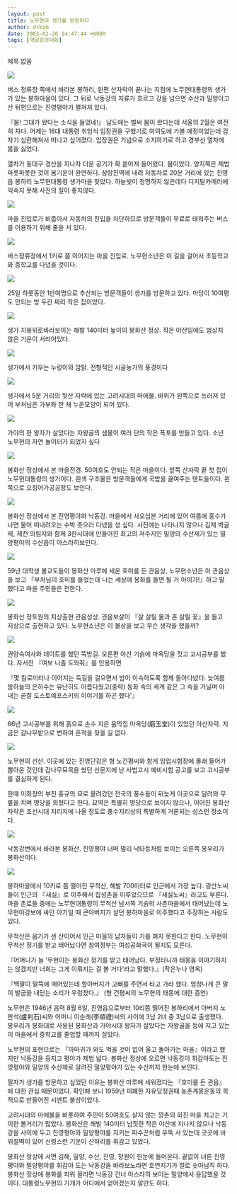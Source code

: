 ```yaml
---
layout: post
title: 노무현의 생가를 방문하다
author: drkim
date: 2003-02-26 14:47:44 +0900
tags: [깨달음의대화]
---
```

 제목 없음 

![](http://drkimz.com/technote/board/private/upimg/1046191234.jpg)

버스 정류장 쪽에서 바라본 봉하리, 왼편 산자락이 끝나는 지점에 노무현대통령의 생가가 있는 봉하마을이 있다. 그 뒤로 낙동강의 지류가 흐르고 강을 넘으면 수산과 밀양이고 산 뒤편으로는 진영평야가 펼쳐져 있다.

『봄! 그대가 왔다는 소식을 들었네!』 남도에는 벌써 봄이 왔다는데 서울의 2월은 여전히 차다. 어제는 16대 대통령 취임식 입장권을 구했기로 여의도에 가볼 예정이었는데 갑자기 심란해져서 떠나고 싶어졌다. 입장권은 기념으로 소지하기로 하고 경부선 열차에 몸을 싫었다. 

열차가 동대구 경산을 지나자 더운 공기가 확 쏟아져 들어왔다. 봄이었다. 양지쪽은 제법 파릇파릇한 것이 봄기운이 완연하다. 삼랑진역에 내려 자동차로 20분 거리에 있는 진영읍 봉하리 노무현대통령 생가마을 찾았다. 하늘빛이 청명하지 않은데다 디지탈카메라에 익숙지 못해 사진의 질이 좋지않다.

![](http://drkimz.com/technote/board/private/upimg/1046190496.jpg)

마을 진입로가 비좁아서 자동차의 진입을 차단하므로 방문객들이 무료로 태워주는 버스를 이용하기 위해 줄을 서 있다.

![](http://drkimz.com/technote/board/private/upimg/1046191213.jpg)

버스정류장에서 1키로 쯤 이어지는 마을 진입로. 노무현소년은 이 길을 걸어서 초등학교와 중학교를 다녔을 것이다.

![](http://drkimz.com/technote/board/private/upimg/1046190529.jpg)

25일 하룻동안 1만여명으로 추산되는 방문객들이 생가를 방문하고 있다. 마당이 10여평도 안되는 방 두칸 짜리 작은 집이었다. 

![](http://drkimz.com/technote/board/private/upimg/1046190581.jpg)

생가 지붕위로바라보이는 해발 140미터 높이의 봉화산 정상. 작은 야산임에도 범상치 않은 기운이 서리어있다.

![](http://drkimz.com/technote/board/private/upimg/1046190672.jpg)

생가에서 키우는 누렁이와 암탉. 전형적인 시골농가의 풍경이다

![](http://drkimz.com/technote/board/private/upimg/1046190747.jpg)

생가에서 5분 거리의 뒷산 자락에 있는 고려시대의 마애불. 바위가 왼쪽으로 쓰러져 있어 부처님은 가부좌 한 채 누운모양이 되어 있다.

![](http://drkimz.com/technote/board/private/upimg/1046190813.jpg)

가야의 한 왕자가 살았다는 자왕골의 샘물이 여러 단의 작은 폭포를 만들고 있다. 소년 노무현의 자연 놀이터가 되었지 싶다

![](http://drkimz.com/technote/board/private/upimg/1046190878.jpg)

봉화산 정상에서 본 마을전경. 50여호도 안되는 작은 마을이다. 앞쪽 산자락 끝 첫 집이 노무현대통령의 생가이다. 흰색 구조물은 방문객들에게 국밥을 끓여주는 텐트들이다. 왼쪽으로 오징어가공공장도 보인다. 

![](http://drkimz.com/technote/board/private/upimg/1046191021.jpg)

봉화산 정상에서 본 진영평야와 낙동강. 마을에서 사오십분 거리에 있어 여름에 홍수가 나면 물어 떠내려오는 수박 줏으러 다녔을 성 싶다. 사진에는 나타나지 않으나 김제 벽골제, 제천 의림지와 함께 3한시대에 만들어진 최고의 저수지인 밀양의 수산제가 있는 밀양평야의 수산읍이 아스라히보인다. 

![](http://drkimz.com/technote/board/private/upimg/1046191039.jpg)

59년 대학생 불교도들이 봉화산 마루에 세운 호미를 든 관음상, 노무현소년은 이 관음상을 보고 『부처님이 호미를 들었는데 나는 세상에 봉화를 들면 될 거 아이가!』하고 말했다고 마을 주민들은 전한다.

![](http://drkimz.com/technote/board/private/upimg/1046191057.jpg)

봉화산 정토원의 지상출현 관음성상. 관음보살이 『살 살릴 물과 혼 살릴 꽃』을 들고 지상으로 출현하고 있다. 노무현소년은 이 불상을 보고 무슨 생각을 했을까?

![](http://drkimz.com/technote/board/private/upimg/1046191075.jpg)

권양숙여사와 데이트를 했던 뚝방길. 오른편 야산 기슭에 마옥당을 짓고 고시공부를 했다. 자서전 『여보 나좀 도와줘』를 인용하면   
  
『몇 킬로미터나 이어지는 둑길을 걸으면서 밤이 이슥하도록 함께 돌아다녔다. 늦여름 밤하늘의 은하수는 유난히도 아름다웠고(중략) 동화 속의 세계 같은 그 속을 거닐며 아내는 곧잘 도스토예프스키의 이야기를 하곤 했다'』

![](http://drkimz.com/technote/board/private/upimg/1046191127.jpg)

66년 고시공부를 위해 흙으로 손수 지은 움막집 마옥당(磨玉堂)이 있었던 야산자락. 지금은 감나무밭으로 변하여 흔적을 찾을 길 없다.

![](http://drkimz.com/technote/board/private/upimg/1046191196.jpg)

노무현의 선산. 이곳에 있는 진영단감은 형 노건평씨와 함게 임업시험장에 몰래 들어가 뽑아온 것인데 감나무묘목을 쌌던 신문지에 난 사법고시 예비시험 공고를 보고 고시공부를 결심하게 된다.   
  
한때 이회창의 부친 홍규의 묘로 몰려갔던 전국의 풍수들이 뒤늦게 이곳으로 달려와 무릎을 치며 명당을 외쳤다고 한다. 묘역은 특별히 명당으로 보이지 않으나, 이어진 봉화산 자락은 조선시대 지리지에 나올 정도로 풍수지리상의 특별하게 거론되는 성스런 장소이다.

![](http://drkimz.com/technote/board/private/upimg/1046191252.jpg)

낙동강변에서 바라본 봉화산. 진영평야 너머 멀리 낙타등처럼 보이는 오른쪽 봉우리가 봉화산이다.

![](http://drkimz.com/technote/board/private/upimg/1046191291.jpg)

봉하마을에서 10키로 쯤 떨어진 무척산, 해발 700미터로 인근에서 가장 높다. 광산노씨들이 인근의 『새실』로 이주해서 집성촌을 이루었으므로 『새실노씨』라고도 부른다. 마을 촌로들 중에는 노무현대통령이 무척산 남서쪽 기슭의 사촌마을에서 태어났는데 노무현이강보에 싸인 아기일 때 큰아버지가 살던 봉하마을로 이주했다고 주장하는 사람도 있다. 

무척산은 음기가 센 산이어서 인근 마을의 남자들이 기를 펴지 못한다고 한다. 노무현이 무척산 정기를 받고 태어났다면 참여정부는 여성공화국이 될지도 모른다.

『어머니가 늘 '무현이는 봉화산 정기를 받고 태어났다. 부정타니까 태몽을 이야기하지는 않겠지만 너희는 그게 이뤄지는 걸 볼 거다'라고 말했다.』(작은누나 영옥) 

『백말이 말뚝에 매어있는데 할아버지가 고삐를 주면서 타고 가라 했다. 엄청나게 큰 말이 발굽을 내딛는 소리가 우렁찼다.』 (형 건평씨의 노무현의 태몽에 대한 증언)

노무현은 1946년 음력 8월 6일, 진영읍으로부터 10리쯤 떨어진 봉하리에서 아버지 노판석(盧判石)씨와 어머니 이순례(李順禮)씨의 사이에 3남 2녀 중 3남으로 출생했다. 봉우리가 봉화대로 사용된 봉화산과 가야시대 왕자가 살았다는 자왕골을 등에 지고 있는 이 마을에서 중학교를 졸업할 때까지 살았다. 

노무현의 표현으로는 『까마귀가 와도 먹을 것이 없어 울고 돌아가는 마을』이라고 했지만 낙동강을 등지고 평야가 제법 넓다. 봉화산 정상에 오르면 낙동강이 휘감아도는 진영평야와 밀양의 수산제로 알려진 밀양평야가 있는 수산까지 한눈에 보인다. 

필자가 생가를 방문하고 싶었던 이유는 봉화산 마루에 세워졌다는 『호미를 든 관음』에 대한 관심 때문이었다. 확인해 보니 1959년 피폐한 자유당정권때 농촌계몽운동의 목적으로 만들어진 시멘트 불상이었다. 

고려시대의 마애불을 비롯하여 주민이 50여호도 살지 않는 깡촌의 외진 마을 치고는 기이한 볼거리가 많았다. 봉화산은 해발 140미터 남짓한 작은 야산에 지나지 않으나 낙동강을 사이에 두고 진영평야와 밀양평야를 지키는 파수꾼처럼 우뚝 서 있는데 곳곳에 바위절벽이 있어 신령스런 기운이 산허리를 휘감고 있었다.

봉화산 정상에 서면 김해, 밀양, 수산, 진영, 창원이 한눈에 들어온다. 끝없이 너른 진영평야와 밀양평야를 휘감아 도는 낙동강을 바라보노라면 호연지기가 절로 솟아남직 하다. 봉화산 정상에 봉화를 피워 올리면 낙동강 건너 아스라히 보이는 밀양에서 응답했을 것이다. 대통령노무현의 기개가 어디에서 얻어졌는지 알만도 하다.